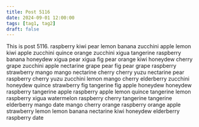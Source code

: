 ```yaml
---
title: Post 5116
date: 2024-09-01 12:00:00
tags: [tag1, tag2]
draft: false
---
```

This is post 5116.
raspberry
kiwi
pear
lemon
banana
zucchini
apple
lemon
kiwi
apple
zucchini
quince
orange
zucchini
xigua
tangerine
raspberry
banana
honeydew
xigua
pear
xigua
fig
pear
orange
kiwi
honeydew
cherry
grape
zucchini
apple
nectarine
grape
pear
fig
pear
grape
raspberry
strawberry
mango
mango
nectarine
cherry
cherry
yuzu
nectarine
pear
raspberry
cherry
yuzu
zucchini
lemon
mango
cherry
elderberry
zucchini
honeydew
quince
strawberry
fig
tangerine
fig
apple
honeydew
honeydew
raspberry
tangerine
apple
raspberry
apple
lemon
quince
tangerine
lemon
raspberry
xigua
watermelon
raspberry
cherry
tangerine
tangerine
elderberry
mango
date
mango
cherry
orange
raspberry
orange
apple
strawberry
lemon
lemon
banana
nectarine
kiwi
honeydew
elderberry
raspberry
date
